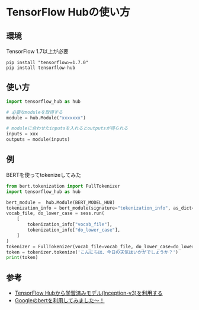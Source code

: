 # TensorFlow Hubの使い方

## 環境
TensorFlow 1.7以上が必要

```
pip install "tensorflow>=1.7.0"
pip install tensorflow-hub
```

## 使い方
```py
import tensorflow_hub as hub

# 必要なmoduleを取得する
module = hub.Module("xxxxxxx")

# moduleに合わせたinputsを入れるとoutputsが得られる
inputs = xxx
outputs = module(inputs)
```

## 例
BERTを使ってtokenizeしてみた

```py
from bert.tokenization import FullTokenizer
import tensorflow_hub as hub

bert_module =  hub.Module(BERT_MODEL_HUB)
tokenization_info = bert_module(signature="tokenization_info", as_dict=True)
vocab_file, do_lower_case = sess.run(
    [
        tokenization_info["vocab_file"],
        tokenization_info["do_lower_case"],
    ]
)
tokenizer = FullTokenizer(vocab_file=vocab_file, do_lower_case=do_lower_case)
token = tokenizer.tokenize('こんにちは、今日の天気はいかがでしょうか？')
print(token)
```

## 参考
- [TensorFlow Hubから学習済みモデル(Inception-v3)を利用する](https://qiita.com/shu-yusa/items/8ae5326ff55f9dd674c7)
- [Googleのbertを利用してみました〜！](http://developers.goalist.co.jp/entry/bert_introduction)
